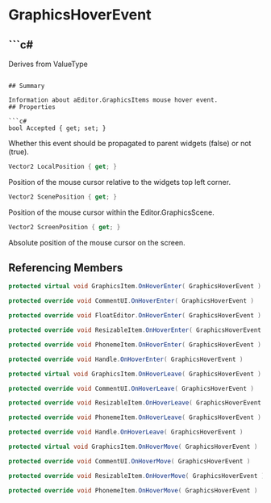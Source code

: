 # GraphicsHoverEvent

## ```c#
Derives from ValueType
```

## Summary

Information about aEditor.GraphicsItems mouse hover event.
## Properties

```c#
bool Accepted { get; set; } 
```
Whether this event should be propagated to parent widgets (false) or not (true).
```c#
Vector2 LocalPosition { get; } 
```
Position of the mouse cursor relative to the widgets top left corner.
```c#
Vector2 ScenePosition { get; } 
```
Position of the mouse cursor within the Editor.GraphicsScene.
```c#
Vector2 ScreenPosition { get; } 
```
Absolute position of the mouse cursor on the screen.
## Referencing Members

```c#
protected virtual void GraphicsItem.OnHoverEnter( GraphicsHoverEvent ) 
```
```c#
protected override void CommentUI.OnHoverEnter( GraphicsHoverEvent ) 
```
```c#
protected override void FloatEditor.OnHoverEnter( GraphicsHoverEvent ) 
```
```c#
protected override void ResizableItem.OnHoverEnter( GraphicsHoverEvent ) 
```
```c#
protected override void PhonemeItem.OnHoverEnter( GraphicsHoverEvent ) 
```
```c#
protected override void Handle.OnHoverEnter( GraphicsHoverEvent ) 
```
```c#
protected virtual void GraphicsItem.OnHoverLeave( GraphicsHoverEvent ) 
```
```c#
protected override void CommentUI.OnHoverLeave( GraphicsHoverEvent ) 
```
```c#
protected override void ResizableItem.OnHoverLeave( GraphicsHoverEvent ) 
```
```c#
protected override void PhonemeItem.OnHoverLeave( GraphicsHoverEvent ) 
```
```c#
protected override void Handle.OnHoverLeave( GraphicsHoverEvent ) 
```
```c#
protected virtual void GraphicsItem.OnHoverMove( GraphicsHoverEvent ) 
```
```c#
protected override void CommentUI.OnHoverMove( GraphicsHoverEvent ) 
```
```c#
protected override void ResizableItem.OnHoverMove( GraphicsHoverEvent ) 
```
```c#
protected override void PhonemeItem.OnHoverMove( GraphicsHoverEvent ) 
```
